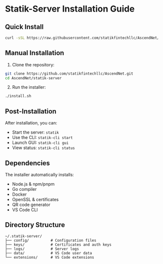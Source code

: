 # Statik-Server Installation Guide

## Quick Install

```bash
curl -sSL https://raw.githubusercontent.com/statikfintechllc/AscendNet/master/statik-server/scripts/install.sh | bash
```

## Manual Installation

1. Clone the repository:
```bash
git clone https://github.com/statikfintechllc/AscendNet.git
cd AscendNet/statik-server
```

2. Run the installer:
```bash
./install.sh
```

## Post-Installation

After installation, you can:
- Start the server: `statik`
- Use the CLI: `statik-cli start`
- Launch GUI: `statik-cli gui`
- View status: `statik-cli status`

## Dependencies

The installer automatically installs:
- Node.js & npm/pnpm
- Go compiler
- Docker
- OpenSSL & certificates
- QR code generator
- VS Code CLI

## Directory Structure

```
~/.statik-server/
├── config/          # Configuration files
├── keys/            # Certificates and auth keys
├── logs/            # Server logs
├── data/            # VS Code user data
└── extensions/      # VS Code extensions
```
